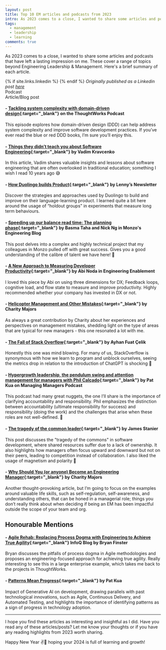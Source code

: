 ```yaml
---
layout: post
title: Top 10 EM articles and podcasts from 2023
intro: As 2023 comes to a close, I wanted to share some articles and podcasts that have left a lasting impression on me. These cover a range of topics beyond Engineering Leadership & Management
tags:
  - management
  - leadership
  - learning
comments: true
---
```


As 2023 comes to a close, I wanted to share some articles and podcasts that have left a lasting impression on me. These cover a range of topics beyond Engineering Leadership & Management. Here's a brief summary of each article.

<div class="message">
  {% if site.links.linkedin %}
  <a href="{{ site.links.linkedin }}" target="_blank"><i class="fa-brands fa-linkedin-in"></i></a>
  {% endif %}
  <em>Originally published as a Linkedin post <a href="https://www.linkedin.com/posts/activity-7145828189150277633-lveK?utm_source=share&utm_medium=blog" target="_blank">here</a></em>
  <br>
  <i class="fa-solid fa-podcast"></i> <i class="fa-solid fa-arrow-right"></i> Podcast
  <br>
  <i class="fa-solid fa-book"></i> <i class="fa-solid fa-arrow-right"></i> Article/Blog post
</div>

#### <i class="fa-solid fa-1"></i> <i class="fa-solid fa-podcast"></i> - [Tackling system complexity with domain-driven design](https://sites.libsyn.com/130291/tackling-system-complexity-with-domain-driven-design){:target="_blank"} on the ThoughtWorks Podcast
This episode explores how domain-driven design (DDD) can help address system complexity and improve software development practices. If you’ve ever read the blue or red DDD books, I’m sure you’ll enjoy this.

#### <i class="fa-solid fa-2"></i> <i class="fa-solid fa-book"></i> - [Things they didn’t teach you about Software Engineering](https://vadimkravcenko.com/shorts/things-they-didnt-teach-you/){:target="_blank"} by Vadim Kravcenko
In this article, Vadim shares valuable insights and lessons about software engineering that are often overlooked in traditional education; something I wish I read 10 years ago 😅

#### <i class="fa-solid fa-3"></i> <i class="fa-solid fa-book"></i> - [How Duolingo builds Product](https://open.substack.com/pub/lenny/p/how-duolingo-builds-product){:target="_blank"} by Lenny’s Newsletter
Discover the strategies and approaches used by Duolingo to build and improve on their language-learning product. I learned quite a bit here around the usage of “holdout groups” in experiments that  measure long term behaviours.

#### <i class="fa-solid fa-4"></i> <i class="fa-solid fa-book"></i> - [Speeding up our balance read time: The planning phase](https://monzo.com/blog/2023/04/28/speeding-up-our-balance-read-time-the-planning-phase#article){:target="_blank"} by Basma Taha and Nick Ng in Monzo's Engineering Blog
This post delves into a complex and highly technical project that my colleagues in Monzo pulled off with great success. Gives you a good understanding of the calibre of talent we have here! 🫶

#### <i class="fa-solid fa-5"></i> <i class="fa-solid fa-book"></i> - [A New Approach to Measuring Developer Productivity](https://open.substack.com/pub/abinoda/p/measuring-developer-productivity){:target="_blank"} by Abi Noda in Engineering Enablement
I loved this piece by Abi on using three dimensions for DX; Feedback loops, cognitive load, and flow state to measure and improve productivity. Highly recommended whether your company has invested in DX or not.

#### <i class="fa-solid fa-6"></i> <i class="fa-solid fa-book"></i> - [Helicopter Management and Other Mistakes](https://charity.wtf/2023/06/19/helicopter-management/){:target="_blank"} by Charity Majors
As always a great contribution by Charity about her experiences and perspectives on management mistakes, shedding light on the type of areas that are typical for new managers - this one resonated a lot with me.

#### <i class="fa-solid fa-7"></i> <i class="fa-solid fa-book"></i> - [The Fall of Stack Overflow](https://observablehq.com/@ayhanfuat/the-fall-of-stack-overflow){:target="_blank"} by Ayhan Fuat Çelik
Honestly this one was mind blowing. For many of us, StackOverflow is synonymous with how we learn to program and unblock ourselves, seeing the metrics drop in relation to the introduction of ChatGPT is shocking 🤯

#### <i class="fa-solid fa-8"></i> <i class="fa-solid fa-podcast"></i> - [Hypergrowth leadership, the pendulum swing and attention management for managers with Phil Calçado](https://managingmanagers.tech/episodes/episode-004-phil-calcado/){:target="_blank"} by Pat Kua on Managing Managers Podcast
This podcast had many great nuggets, the one I’ll share is the importance of clarifying accountability and responsibility. Phil emphasizes the distinction between accountability (ultimate responsibility for success) and responsibility (doing the work) and the challenges that arise when these roles are not well-defined. 🤝


#### <i class="fa-solid fa-9"></i> <i class="fa-solid fa-book"></i> - [The tragedy of the common leader](https://open.substack.com/pub/theengineeringmanager/p/the-tragedy-of-the-common-leader){:target="_blank"} by James Stanier
This post discusses the "tragedy of the commons" in software development, where shared resources suffer due to a lack of ownership. It also highlights how managers often focus upward and downward but not on their peers, leading to competition instead of collaboration. I also liked the usage of magnetism and polarity 🧲

#### <i class="fa-solid fa-1"></i><i class="fa-solid fa-0"></i> <i class="fa-solid fa-book"></i> - [Why Should You (or anyone) Become an Engineering Manager](https://charity.wtf/2023/12/15/why-should-you-or-anyone-become-an-engineering-manager/){:target="_blank"} by Charity Majors
Another thought-provoking article, but I’m going to focus on the examples around valuable life skills, such as self-regulation, self-awareness, and understanding others, that can be honed in a managerial role; things you don’t really think about when deciding if being an EM has been impactful outside the scope of your team and org.

## Honourable Mentions

#### <i class="fa-solid fa-book"></i> - [Agile Rehab: Replacing Process Dogma with Engineering to Achieve True Agility](https://www.infoq.com/articles/replace-process-dogma-engineering/){:target="_blank"} InfoQ Blog by Bryan Finster
Bryan discusses the pitfalls of process dogma in Agile methodologies and proposes an engineering-focused approach for achieving true agility. Really interesting to see this in a large enterprise example, which takes me back to the projects in ThoughtWorks.

#### <i class="fa-solid fa-book"></i> - [Patterns Mean Progress](https://www.patkua.com/blog/patterns-mean-progress/){:target="_blank"} by Pat Kua
Impact of Generative AI on development, drawing parallels with past technological innovations, such as Agile, Continuous Delivery, and Automated Testing, and highlights the importance of identifying patterns as a sign of progress in technology adoption.

---
I hope you find these articles as interesting and insightful as I did. Have you read any of these articles/posts? Let me know your thoughts or if you have any reading highlights from 2023 worth sharing.

Happy New Year ✌️🙏 hoping your 2024 is full of learning and growth!

